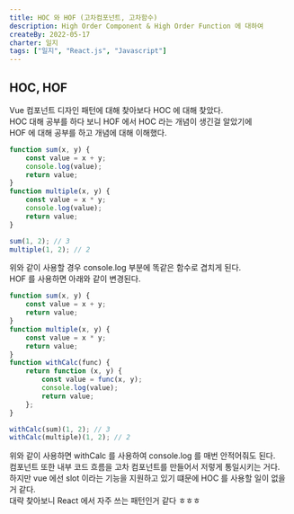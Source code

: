 ```yaml
---
title: HOC 와 HOF (고차컴포넌트, 고차함수)
description: High Order Component & High Order Function 에 대하여
createBy: 2022-05-17
charter: 일지
tags: ["일지", "React.js", "Javascript"]
---
```


## HOC, HOF

Vue 컴포넌트 디자인 패턴에 대해 찾아보다 HOC 에 대해 찾았다.  
HOC 대해 공부를 하다 보니 HOF 에서 HOC 라는 개념이 생긴걸 알았기에  
HOF 에 대해 공부를 하고 개념에 대해 이해했다.

```js
function sum(x, y) {
    const value = x + y;
    console.log(value);
    return value;
}
function multiple(x, y) {
    const value = x * y;
    console.log(value);
    return value;
}

sum(1, 2); // 3
multiple(1, 2); // 2
```

위와 같이 사용할 경우 console.log 부분에 똑같은 함수로 겹치게 된다.  
HOF 를 사용하면 아래와 같이 변경된다.

```js
function sum(x, y) {
    const value = x + y;
    return value;
}
function multiple(x, y) {
    const value = x * y;
    return value;
}
function withCalc(func) {
    return function (x, y) {
        const value = func(x, y);
        console.log(value);
        return value;
    };
}

withCalc(sum)(1, 2); // 3
withCalc(multiple)(1, 2); // 2
```

위와 같이 사용하면 withCalc 를 사용하여 console.log 를 매번 안적어줘도 된다.  
컴포넌트 또한 내부 코드 흐름을 고차 컴포넌트를 만들어서 저렇게 통일시키는 거다.  
하지만 vue 에선 slot 이라는 기능을 지원하고 있기 떄문에 HOC 를 사용할 일이 없을거 같다.  
대략 찾아보니 React 에서 자주 쓰는 패턴인거 같다 ㅎㅎㅎ
